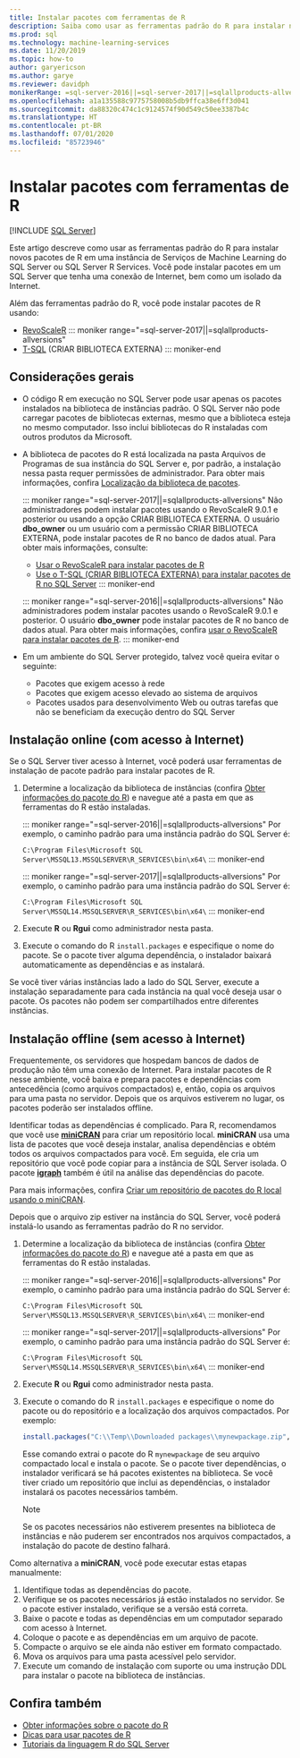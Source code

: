 ```yaml
---
title: Instalar pacotes com ferramentas de R
description: Saiba como usar as ferramentas padrão do R para instalar novos pacotes do R em uma instância de Serviços de Machine Learning do SQL Server ou SQL Server R Services.
ms.prod: sql
ms.technology: machine-learning-services
ms.date: 11/20/2019
ms.topic: how-to
author: garyericson
ms.author: garye
ms.reviewer: davidph
monikerRange: =sql-server-2016||=sql-server-2017||=sqlallproducts-allversions
ms.openlocfilehash: a1a135588c9775758008b5db9ffca38e6ff3d041
ms.sourcegitcommit: da88320c474c1c9124574f90d549c50ee3387b4c
ms.translationtype: HT
ms.contentlocale: pt-BR
ms.lasthandoff: 07/01/2020
ms.locfileid: "85723946"
---
```

# <a name="install-packages-with-r-tools"></a>Instalar pacotes com ferramentas de R

 [!INCLUDE [SQL Server](../../includes/applies-to-version/sqlserver.md)]

Este artigo descreve como usar as ferramentas padrão do R para instalar novos pacotes de R em uma instância de Serviços de Machine Learning do SQL Server ou SQL Server R Services. Você pode instalar pacotes em um SQL Server que tenha uma conexão de Internet, bem como um isolado da Internet.

Além das ferramentas padrão do R, você pode instalar pacotes de R usando:

+ [RevoScaleR](install-r-packages-with-revoscaler.md)
::: moniker range="=sql-server-2017||=sqlallproducts-allversions"
+ [T-SQL](install-r-packages-with-tsql.md) (CRIAR BIBLIOTECA EXTERNA)
::: moniker-end

## <a name="general-considerations"></a>Considerações gerais

+ O código R em execução no SQL Server pode usar apenas os pacotes instalados na biblioteca de instâncias padrão. O SQL Server não pode carregar pacotes de bibliotecas externas, mesmo que a biblioteca esteja no mesmo computador.
Isso inclui bibliotecas do R instaladas com outros produtos da Microsoft.

+ A biblioteca de pacotes do R está localizada na pasta Arquivos de Programas de sua instância do SQL Server e, por padrão, a instalação nessa pasta requer permissões de administrador. Para obter mais informações, confira [Localização da biblioteca de pacotes](../package-management/r-package-information.md#default-r-library-location).

  ::: moniker range="=sql-server-2017||=sqlallproducts-allversions"
  Não administradores podem instalar pacotes usando o RevoScaleR 9.0.1 e posterior ou usando a opção CRIAR BIBLIOTECA EXTERNA. O usuário **dbo_owner** ou um usuário com a permissão CRIAR BIBLIOTECA EXTERNA, pode instalar pacotes de R no banco de dados atual. Para obter mais informações, consulte:
  + [Usar o RevoScaleR para instalar pacotes de R](install-r-packages-with-revoscaler.md)
  + [Use o T-SQL (CRIAR BIBLIOTECA EXTERNA) para instalar pacotes de R no SQL Server](install-r-packages-with-tsql.md)
  ::: moniker-end

  ::: moniker range="=sql-server-2016||=sqlallproducts-allversions"
  Não administradores podem instalar pacotes usando o RevoScaleR 9.0.1 e posterior. O usuário **dbo_owner** pode instalar pacotes de R no banco de dados atual. Para obter mais informações, confira [usar o RevoScaleR para instalar pacotes de R](install-r-packages-with-revoscaler.md).
  ::: moniker-end

+ Em um ambiente do SQL Server protegido, talvez você queira evitar o seguinte:
  + Pacotes que exigem acesso à rede
  + Pacotes que exigem acesso elevado ao sistema de arquivos
  + Pacotes usados para desenvolvimento Web ou outras tarefas que não se beneficiam da execução dentro do SQL Server

## <a name="online-installation-with-internet-access"></a>Instalação online (com acesso à Internet)

Se o SQL Server tiver acesso à Internet, você poderá usar ferramentas de instalação de pacote padrão para instalar pacotes de R.

1. Determine a localização da biblioteca de instâncias (confira [Obter informações do pacote do R](../package-management/r-package-information.md)) e navegue até a pasta em que as ferramentas do R estão instaladas.

   ::: moniker range="=sql-server-2016||=sqlallproducts-allversions"
   Por exemplo, o caminho padrão para uma instância padrão do SQL Server é:

   `C:\Program Files\Microsoft SQL Server\MSSQL13.MSSQLSERVER\R_SERVICES\bin\x64\`
   ::: moniker-end

   ::: moniker range="=sql-server-2017||=sqlallproducts-allversions"
   Por exemplo, o caminho padrão para uma instância padrão do SQL Server é:

   `C:\Program Files\Microsoft SQL Server\MSSQL14.MSSQLSERVER\R_SERVICES\bin\x64\`
   ::: moniker-end

1. Execute **R** ou **Rgui** como administrador nesta pasta.

1. Execute o comando do R `install.packages` e especifique o nome do pacote. Se o pacote tiver alguma dependência, o instalador baixará automaticamente as dependências e as instalará.

Se você tiver várias instâncias lado a lado do SQL Server, execute a instalação separadamente para cada instância na qual você deseja usar o pacote. Os pacotes não podem ser compartilhados entre diferentes instâncias.

## <a name="offline-installation-no-internet-access"></a><a name = "bkmk_offlineInstall"></a> Instalação offline (sem acesso à Internet)

Frequentemente, os servidores que hospedam bancos de dados de produção não têm uma conexão de Internet. Para instalar pacotes de R nesse ambiente, você baixa e prepara pacotes e dependências com antecedência (como arquivos compactados) e, então, copia os arquivos para uma pasta no servidor. Depois que os arquivos estiverem no lugar, os pacotes poderão ser instalados offline.

Identificar todas as dependências é complicado. Para R, recomendamos que você use [**miniCRAN**](https://andrie.github.io/miniCRAN/) para criar um repositório local.
**miniCRAN** usa uma lista de pacotes que você deseja instalar, analisa dependências e obtém todos os arquivos compactados para você. Em seguida, ele cria um repositório que você pode copiar para a instância de SQL Server isolada. O pacote [**igraph**](https://igraph.org/r/) também é útil na análise das dependências do pacote.

Para mais informações, confira [Criar um repositório de pacotes do R local usando o miniCRAN](create-a-local-package-repository-using-minicran.md).

Depois que o arquivo zip estiver na instância do SQL Server, você poderá instalá-lo usando as ferramentas padrão do R no servidor.

1. Determine a localização da biblioteca de instâncias (confira [Obter informações do pacote do R](../package-management/r-package-information.md)) e navegue até a pasta em que as ferramentas do R estão instaladas. 

   ::: moniker range="=sql-server-2016||=sqlallproducts-allversions"
   Por exemplo, o caminho padrão para uma instância padrão do SQL Server é:

   `C:\Program Files\Microsoft SQL Server\MSSQL13.MSSQLSERVER\R_SERVICES\bin\x64\`
   ::: moniker-end

   ::: moniker range="=sql-server-2017||=sqlallproducts-allversions"
   Por exemplo, o caminho padrão para uma instância padrão do SQL Server é:

   `C:\Program Files\Microsoft SQL Server\MSSQL14.MSSQLSERVER\R_SERVICES\bin\x64\`
   ::: moniker-end

1. Execute **R** ou **Rgui** como administrador nesta pasta.

1. Execute o comando do R `install.packages` e especifique o nome do pacote ou do repositório e a localização dos arquivos compactados. Por exemplo:

   ```R
   install.packages("C:\\Temp\\Downloaded packages\\mynewpackage.zip", repos=NULL)
   ```

   Esse comando extrai o pacote do R `mynewpackage` de seu arquivo compactado local e instala o pacote. Se o pacote tiver dependências, o instalador verificará se há pacotes existentes na biblioteca. Se você tiver criado um repositório que inclui as dependências, o instalador instalará os pacotes necessários também.

   > [!NOTE]
   > Se os pacotes necessários não estiverem presentes na biblioteca de instâncias e não puderem ser encontrados nos arquivos compactados, a instalação do pacote de destino falhará.

Como alternativa a **miniCRAN**, você pode executar estas etapas manualmente:

1. Identifique todas as dependências do pacote.
1. Verifique se os pacotes necessários já estão instalados no servidor. Se o pacote estiver instalado, verifique se a versão está correta.
1. Baixe o pacote e todas as dependências em um computador separado com acesso à Internet.
1. Coloque o pacote e as dependências em um arquivo de pacote.
1. Compacte o arquivo se ele ainda não estiver em formato compactado.
1. Mova os arquivos para uma pasta acessível pelo servidor.
1. Execute um comando de instalação com suporte ou uma instrução DDL para instalar o pacote na biblioteca de instâncias.

## <a name="see-also"></a>Confira também

+ [Obter informações sobre o pacote do R](r-package-information.md)
+ [Dicas para usar pacotes de R](tips-for-using-r-packages.md)
+ [Tutoriais da linguagem R do SQL Server](../tutorials/sql-server-r-tutorials.md)
